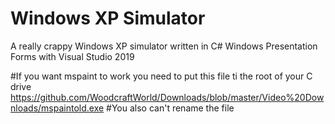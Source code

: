 # Windows XP Simulator
A really crappy Windows XP simulator written in C# Windows Presentation Forms with Visual Studio 2019

#If you want mspaint to work you need to put this file ti the root of your C drive
https://github.com/WoodcraftWorld/Downloads/blob/master/Video%20Downloads/mspaintold.exe
#You also can't rename the file
